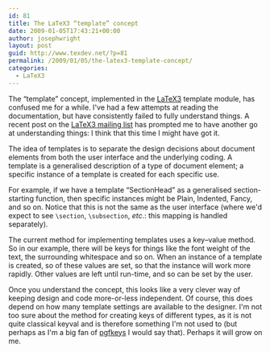 ```yaml
---
id: 81
title: The LaTeX3 “template” concept
date: 2009-01-05T17:43:21+00:00
author: josephwright
layout: post
guid: http://www.texdev.net/?p=81
permalink: /2009/01/05/the-latex3-template-concept/
categories:
  - LaTeX3
---
```

The “template” concept, implemented in the [LaTeX3](http://www.latex-project.org/latex3.html) template module, has confused me for a while. I've had a few attempts at reading the documentation, but have consistently failed to fully understand things. A recent post on the [LaTeX3 mailing list](https://listserv.uni-heidelberg.de/cgi-bin/wa?A0=LATEX-L) has prompted me to have another go at understanding things: I think that this time I might have got it.

The idea of templates is to separate the design decisions about document elements from both the user interface and the underlying coding. A template is a generalised description of a type of document element; a specific instance of a template is created for each specific use.

For example, if we have a template “SectionHead” as a generalised section-starting function, then specific instances might be Plain, Indented, Fancy, and so on. Notice that this is not the same as the user interface (where we'd expect to see `\section`, `\subsection`, _etc_.: this mapping is handled separately).

The current method for implementing templates uses a key–value method. So in our example, there will be keys for things like the font weight of the text, the surrounding whitespace and so on. When an instance of a template is created, so of these values are set, so that the instance will work more rapidly. Other values are left until run-time, and so can be set by the user.

Once you understand the concept, this looks like a very clever way of keeping design and code more-or-less independent. Of course, this does depend on how many template settings are available to the designer. I'm not too sure about the method for creating keys of different types, as it is not quite classical keyval and is therefore something I'm not used to (but perhaps as I'm a big fan of [pgfkeys](http://ctan.org/pkg/pgf) I would say that). Perhaps it will grow on me.
